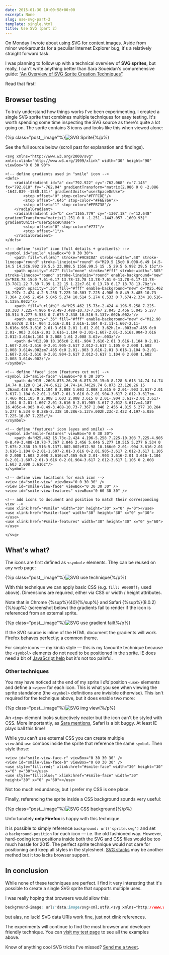 ```yaml
---
date: 2015-01-30 10:00:58+00:00
excerpt: None
slug: use-svg-part-2
template: single.html
title: Use SVG (part 2)
---
```


On Monday I wrote about [using SVG for content images](/2015/01/26/use-svg-part-1/). Aside from minor workarounds for a peculiar Internet Explorer bug, it's a relatively straight forward task.

I was planning to follow up with a technical overview of **SVG sprites**, but really, I can't write anything better than Sara Soueidan's comprehensive guide: [“An Overview of SVG Sprite Creation Techniques”](http://24ways.org/2014/an-overview-of-svg-sprite-creation-techniques/).

Read that first!


## Browser testing


To truly understand how things works I've been experimenting. I created a single SVG sprite that combines multiple techniques for easy testing. It's worth spending some time inspecting the SVG source as there's quite a lot going on. The sprite contains 3 icons and looks like this when viewed alone:

{%p class="post__image"%}![SVG Sprite](/wp-content/uploads/2015/01/sprite.png){%/p%}

See the full source below (scroll past for explanation and findings).

````markup
<svg xmlns="http://www.w3.org/2000/svg" xmlns:xlink="http://www.w3.org/1999/xlink" width="30" height="90" viewBox="0 0 30 90">

<!-- define gradients used in "smile" icon -->
<defs>
    <radialGradient id="a" cx="792.922" cy="-762.068" r="7.145" fx="792.818" fy="-762.04" gradientTransform="matrix(2.086 0 0 -2.086 -1642.039 -1580.131)" gradientUnits="userSpaceOnUse">
        <stop offset="0" stop-color="#FFFCDE"/>
        <stop offset=".645" stop-color="#F6E76A"/>
        <stop offset="1" stop-color="#FFB738"/>
    </radialGradient>
    <radialGradient id="b" cx="1165.779" cy="-1307.18" r="12.648" gradientTransform="matrix(1.251 0 0 -1.251 -1443.057 -1609.93)" gradientUnits="userSpaceOnUse">
        <stop offset="0" stop-color="#777"/>
        <stop offset="1"/>
    </radialGradient>
</defs>

<!-- define "smile" icon (full details + gradients) -->
<symbol id="smile" viewBox="0 0 30 30">
    <path fill="url(#a)" stroke="#9C8C0A" stroke-width=".48" stroke-linecap="round" stroke-linejoin="round" d="M29.5 15c0 8.008-6.49 14.5-14.5 14.5C6.992 29.5.5 23.008.5 15S6.99.5 15 .5 29.5 6.992 29.5 15z"/>
    <path opacity=".677" fill="none" stroke="#fff" stroke-width=".505" stroke-linecap="round" stroke-linejoin="round" enable-background="new" d="M28.78 15c0 7.61-6.17 13.78-13.78 13.78-7.61 0-13.78-6.17-13.78-13.78C1.22 7.39 7.39 1.22 15 1.22c7.61 0 13.78 6.17 13.78 13.78z"/>
    <path opacity=".36" fill="#fff" enable-background="new" d="M25.462 16.297c-2.424 4.2-5.258 7.225-10.303 7.225-4.906 0-8.49-3.485-10.73-7.364 2.045 2.454 5.045 5.274 10.514 5.274 6.533 0 7.674-2.334 10.516-5.135h.002z"/>
    <path fill="url(#b)" d="M25.462 15.73c-2.424 4.196-5.258 7.225-10.303 7.225-4.906 0-8.49-3.488-10.73-7.367 2.045 2.456 5.045 5.277 10.514 5.277 6.533 0 7.675-2.338 10.516-5.137v.002h.002z"/>
    <path opacity=".36" fill="#fff" enable-background="new" d="M12.98 10.667c0 2.01-.904 3.616-2.01 3.616-1.104 0-2.11-1.607-2.11-3.616s.905-3.616 2.01-3.616 2.01 1.61 2.01 3.62h.1v-.003zm7.465 0c0 2.01-.903 3.616-2.01 3.616-1.104 0-2.01-1.607-2.01-3.616s.904-3.616 2.012-3.616c1.104 0 2.008 1.61 2.008 3.62v-.003z"/>
    <path d="M12.98 10.166c0 2.01-.904 3.616-2.01 3.616-1.104 0-2.01-1.607-2.01-3.616 0-2.01.905-3.617 2.012-3.617 1.105 0 2.008 1.602 2.008 3.614v.002zm7.465 0c0 2.01-.903 3.616-2.01 3.616-1.104 0-2.01-1.607-2.01-3.616 0-2.01.904-3.617 2.012-3.617 1.104 0 2.008 1.602 2.008 3.614v.002z"/>
</symbol>

<!-- define "face" icon (features cut out) -->
<symbol id="smile-face" viewBox="0 0 30 30">
    <path d="M15 .26C6.873.26.26 6.873.26 15c0 8.128 6.613 14.74 14.74 14.74 8.128 0 14.74-6.612 14.74-14.74C29.74 6.873 23.128.26 15 .26zm3.438 6.29c1.104 0 2.008 1.603 2.008 3.615 0 2.01-.903 3.617-2.01 3.617-1.104 0-2.01-1.607-2.01-3.616 0-2.01.904-3.617 2.012-3.617zm-7.466 0c1.105 0 2.008 1.603 2.008 3.615 0 2.01-.904 3.617-2.01 3.617-1.104 0-2.01-1.607-2.01-3.616 0-2.01.905-3.617 2.012-3.617zm4.187 16.405c-4.905 0-8.49-3.488-10.73-7.367 2.046 2.456 4.815 5.277 10.284 5.277 6.534 0 8.286-2.338 10.286-5.137v.002h.23c-2.422 4.197-5.026 7.225-10.07 7.225z"/>
</symbol>

<!-- define "features" icon (eyes and smile) -->
<symbol id="smile-features" viewBox="0 0 30 30">
    <path d="M25.462 15.73c-2.424 4.196-5.258 7.225-10.303 7.225-4.905 0-8.49-3.488-10.73-7.367 2.046 2.456 5.046 5.277 10.515 5.277 6.534 0 7.675-2.338 10.516-5.137l.002.002zM12.98 10.166c0 2.01-.904 3.616-2.01 3.616-1.104 0-2.01-1.607-2.01-3.616 0-2.01.905-3.617 2.012-3.617 1.105 0 2.008 1.603 2.008 3.616zm7.465 0c0 2.01-.903 3.616-2.01 3.616-1.104 0-2.01-1.607-2.01-3.616 0-2.01.904-3.617 2.012-3.617 1.105 0 2.008 1.603 2.008 3.616z"/>
</symbol>

<!-- define view locations for each icon -->
<view id="smile-view" viewBox="0 0 30 30" />
<view id="smile-view-face" viewBox="0 30 30 30" />
<view id="smile-view-features" viewBox="0 60 30 30" />

<!-- add icons to document and position to match their corresponding view -->
<use xlink:href="#smile" width="30" height="30" x="0" y="0"></use>
<use xlink:href="#smile-face" width="30" height="30" x="0" y="30"></use>
<use xlink:href="#smile-features" width="30" height="30" x="0" y="60"></use>

</svg>
````



## What's what?


The icons are first defined as `<symbol>` elements. They can be reused on any web page:

{%p class="post__image"%}![SVG use technique](/wp-content/uploads/2015/01/svg-use-technique.png){%/p%}

With this technique we can apply basic CSS (e.g. `fill: #0000ff;` used above). Dimensions are required, either via CSS or width / height attributes.

Note that in Chrome {%sup%}(40){%/sup%} and Safari {%sup%}(8.0.2){%/sup%} (screenshot below) the gradients fail to render if the icon is referenced from an external sprite.

{%p class="post__image"%}![SVG use gradient fail](/wp-content/uploads/2015/01/svg-use-gradient-fail.png){%/p%}

If the SVG source is inline of the HTML document the gradients will work. Firefox behaves perfectly; a common theme.

For simple icons — my kinda style — this is my favourite technique because the `<symbol>` elements do not need to be positioned in the sprite. IE does need a bit of [JavaScript help](https://github.com/jonathantneal/svg4everybody) but it's not too painful.


### Other techniques


You may have noticed at the end of my sprite I _did_ position `<use>` elements and define a `<view>` for each icon. This is what you see when viewing the sprite standalone (the `<symbol>` definitions are invisible otherwise). This isn't required for the technique above, but it does enable two more:

{%p class="post__image"%}![SVG img view](/wp-content/uploads/2015/01/svg-img-view.png){%/p%}

An `<img>` element looks subjectively neater but the icon can't be styled with CSS. More importantly, as [Sara mentions](http://24ways.org/2014/an-overview-of-svg-sprite-creation-techniques/), Safari is a bit buggy. At least IE plays ball this time!

While you can't use external CSS you can create multiple `view` and `use` combos inside the sprite that reference the same `symbol`. Then style those:

````markup
<view id="smile-view-face-r" viewBox="0 30 30 30" />
<view id="smile-view-face-b" viewBox="0 60 30 30" />
<use style="fill:red;" xlink:href="#smile-face" width="30" height="30" x="0" y="30"></use>
<use style="fill:blue;" xlink:href="#smile-face" width="30" height="30" x="0" y="60"></use>
````

Not too much redundancy, but I prefer my CSS is one place.

Finally, referencing the sprite inside a CSS background sounds very useful:

{%p class="post__image"%}![SVG CSS background](/wp-content/uploads/2015/01/svg-css-background.png){%/p%}

Unfortunately **only Firefox** is happy with this technique.

It is possible to simply reference `background: url('sprite.svg')` and set a `background-position` for each icon — i.e. the old fashioned way. However, hard-coding icon positions inside both the SVG and CSS files would be too much hassle for 2015. The perfect sprite technique would not care for positioning and keep all styles in the stylesheet. [SVG stacks](http://simurai.com/blog/2012/04/02/svg-stacks/) may be another method but it too lacks browser support.


## In conclusion


While none of these techniques are perfect. I find it very interesting that it's possible to create a single SVG sprite that supports multiple uses.

I was really hoping that browsers would allow this:

````css
background-image: url('data:image/svg+xml;utf8,<svg xmlns="http://www.w3.org/2000/svg"><use xlink:href="sprite.svg#smile-face"></use></svg>');
````

but alas, no luck! SVG data URIs work fine, just not xlink references.

The experiments will continue to find the most browser and developer friendly technique. You can [visit my test page](http://dbushell.com/demos/svg/2015-01-29/svg-sprite.html) to see all the examples above.

Know of anything cool SVG tricks I've missed? [Send me a tweet](http://twitter.com/dbushell).
